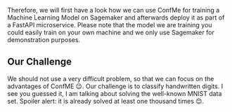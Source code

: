 Therefore, we will first have a look how we can use ConfMe for training a Machine Learning Model on Sagemaker and afterwards deploy it as part of a FastAPI microservice. Please note that the model we are training you could easily train on your own machine and we only use Sagemaker for demonstration purposes.

## Our Challenge
We should not use a very difficult problem, so that we can focus on the advantages of ConfME 😉. Our challenge is to classify handwritten digits. I see you guessed it, I am talking about solving the well-known MNIST data set. Spoiler alert: it is already solved at least one thousand times 😊.